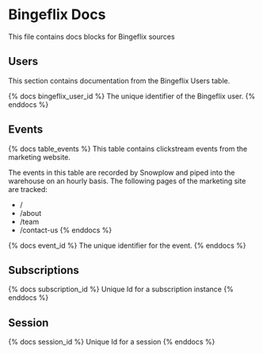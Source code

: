 # Bingeflix Docs
This file contains docs blocks for Bingeflix sources

## Users
This section contains documentation from the Bingeflix Users table.

{% docs bingeflix_user_id %}
The unique identifier of the Bingeflix user.
{% enddocs %}

## Events
{% docs table_events %}
This table contains clickstream events from the marketing website.

The events in this table are recorded by Snowplow and piped into the warehouse on an hourly basis. The following pages of the marketing site are tracked:
 - /
 - /about
 - /team
 - /contact-us
{% enddocs %}

{% docs event_id %}
The unique identifier for the event.
{% enddocs %}

## Subscriptions

{% docs subscription_id %} Unique Id for a subscription instance {% enddocs %}

## Session

{% docs session_id %} Unique Id for a session {% enddocs %}